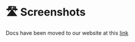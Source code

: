 # 🛣️ Screenshots

Docs have been moved to our website at this [link](https://tomatophp.com/en/open-source/filament-types)
